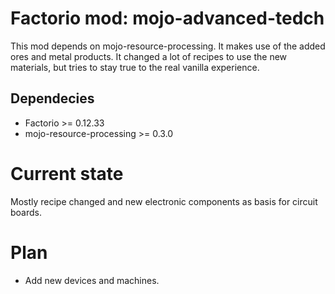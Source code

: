 # Factorio mod: mojo-advanced-tedch
This mod depends on mojo-resource-processing. It makes use of the added ores and metal products. It changed a lot of recipes to use the new materials, but tries to stay true to the real vanilla experience.

## Dependecies
* Factorio >= 0.12.33
* mojo-resource-processing >= 0.3.0

# Current state
Mostly recipe changed and new electronic components as basis for circuit boards.

# Plan
* Add new devices and machines.
